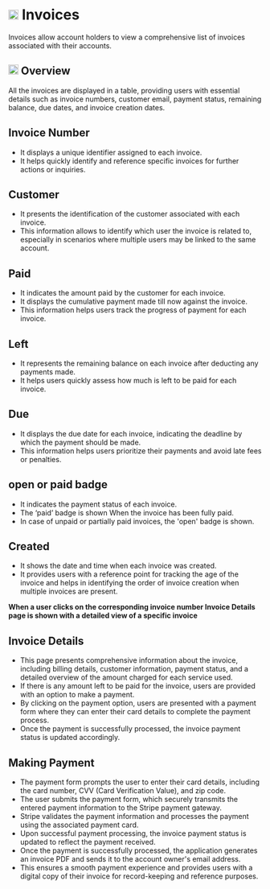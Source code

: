 # <img src="https://raw.githubusercontent.com/FortAwesome/Font-Awesome/6.x/svgs/solid/file-invoice-dollar.svg" width="20" height="20"> Invoices

Invoices allow account holders to view a comprehensive list of invoices associated with their accounts.

## <img src="https://raw.githubusercontent.com/FortAwesome/Font-Awesome/6.x/svgs/solid/magnifying-glass-chart.svg" width="20" height="20"> Overview

All the invoices are displayed in a table, providing users with essential details such as invoice numbers, customer email, payment status, remaining balance, due dates, and invoice creation dates.

## Invoice Number

* It displays a unique identifier assigned to each invoice.
* It helps quickly identify and reference specific invoices for further actions or inquiries.

## Customer

* It presents the identification of the customer associated with each invoice.
* This information allows to identify which user the invoice is related to, especially in scenarios where multiple users may be linked to the same account.

## Paid

* It indicates the amount paid by the customer for each invoice.
* It displays the cumulative payment made till now against the invoice.
* This information helps users track the progress of payment for each invoice.

## Left

* It represents the remaining balance on each invoice after deducting any payments made.
* It helps users quickly assess how much is left to be paid for each invoice.

## Due

* It displays the due date for each invoice, indicating the deadline by which the payment should be made.
* This information helps users prioritize their payments and avoid late fees or penalties.

## open or paid badge

* It indicates the payment status of each invoice.
* The ‘paid’ badge is shown When the invoice has been fully paid.
* In case of unpaid or partially paid invoices, the 'open' badge is shown.

## Created

* It shows the date and time when each invoice was created.
* It provides users with a reference point for tracking the age of the invoice and helps in identifying the order of invoice creation when multiple invoices are present.

**When a user clicks on the corresponding invoice number Invoice Details page is shown with a detailed view of a specific invoice**

## Invoice Details

* This page presents comprehensive information about the invoice, including billing details, customer information, payment status, and a detailed overview of the amount charged for each service used.
* If there is any amount left to be paid for the invoice, users are provided with an option to make a payment.
* By clicking on the payment option, users are presented with a payment form where they can enter their card details to complete the payment process.
* Once the payment is successfully processed, the invoice payment status is updated accordingly.

## Making Payment

* The payment form prompts the user to enter their card details, including the card number, CVV (Card Verification Value), and zip code.
* The user submits the payment form, which securely transmits the entered payment information to the Stripe payment gateway.
* Stripe validates the payment information and processes the payment using the associated payment card.
* Upon successful payment processing, the invoice payment status is updated to reflect the payment received.
* Once the payment is successfully processed, the application generates an invoice PDF and sends it to the account owner's email address.
* This ensures a smooth payment experience and provides users with a digital copy of their invoice for record-keeping and reference purposes.
